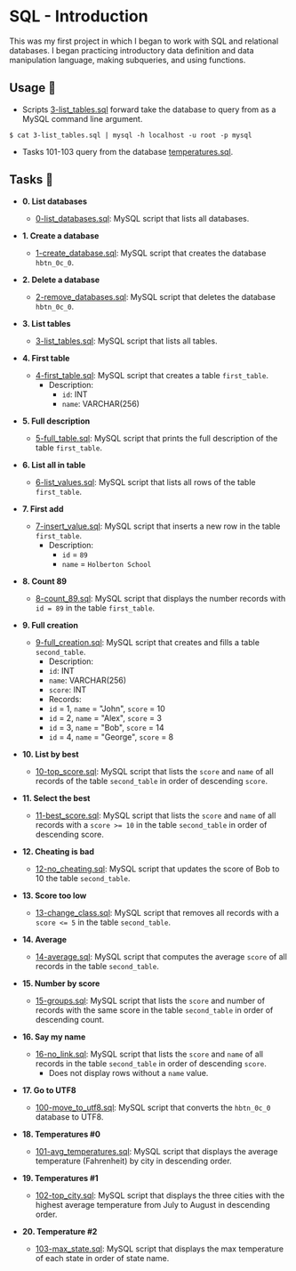 # SQL - Introduction

This was my first project in which I began to work with SQL and relational
databases. I began practicing introductory data definition and data
manipulation language, making subqueries, and using functions.

## Usage :dolphin:

* Scripts [3-list_tables.sql](./3-list_tables.sql) forward take the database to query
from as a MySQL command line argument.

```
$ cat 3-list_tables.sql | mysql -h localhost -u root -p mysql
```

* Tasks 101-103 query from the database [temperatures.sql](./temperatures.sql).

## Tasks :page_with_curl:

* **0. List databases**
  * [0-list_databases.sql](./0-list_databases.sql): MySQL script that lists all databases.

* **1. Create a database**
  * [1-create_database.sql](./1-create_database.sql): MySQL script that creates the database
    `hbtn_0c_0`.

* **2. Delete a database**
  * [2-remove_databases.sql](./2-remove_databases.sql): MySQL script that deletes the database
    `hbtn_0c_0`.

* **3. List tables**
  * [3-list_tables.sql](./3-list_tables.sql): MySQL script that lists all tables.

* **4. First table**
  * [4-first_table.sql](./4-first_table.sql): MySQL script that creates a table `first_table`.
    * Description:
        * `id`: INT
	    * `name`: VARCHAR(256)

* **5. Full description**
  * [5-full_table.sql](./5-full_table.sql): MySQL script that prints the full description of the
    table `first_table`.

* **6. List all in table**
  * [6-list_values.sql](./6-list_values.sql): MySQL script that lists all rows of the table
    `first_table`.

* **7. First add**
  * [7-insert_value.sql](./7-insert_value.sql): MySQL script that inserts a new row in the table
    `first_table`.
      * Description:
          * `id` = `89`
	      * `name` = `Holberton School`

* **8. Count 89**
  * [8-count_89.sql](./8-count_89.sql): MySQL script that displays the number records with `id =
    89` in the table `first_table`.

* **9. Full creation**
  * [9-full_creation.sql](./9-full_creation.sql): MySQL script that creates and fills a table
    `second_table`.
    * Description:
    * `id`: INT
    * `name`: VARCHAR(256)
    * `score`: INT
    * Records:
    * `id` = 1, `name` = "John", `score` = 10
    * `id` = 2, `name` = "Alex", `score` = 3
    * `id` = 3, `name` = "Bob", `score` = 14
    * `id` = 4, `name` = "George", `score` = 8

* **10. List by best**
  * [10-top_score.sql](./10-top_score.sql): MySQL script that lists the `score` and `name` of all
    records of the table `second_table` in order of descending `score`.

* **11. Select the best**
  * [11-best_score.sql](./11-best_score.sql): MySQL script that lists the `score` and `name` of all
    records with a `score >= 10` in the table `second_table` in order of descending score.

* **12. Cheating is bad**
  * [12-no_cheating.sql](./12-no_cheating.sql): MySQL script that updates the score of Bob to 10
    the table `second_table`.

* **13. Score too low**
  * [13-change_class.sql](./13-change_class.sql): MySQL script that removes all records with a
    `score <= 5` in the table `second_table`.

* **14. Average**
  * [14-average.sql](./14-average.sql): MySQL script that computes the average `score` of all
    records in the table `second_table`.

* **15. Number by score**
  * [15-groups.sql](./15-groups.sql): MySQL script that lists the `score` and number of records
    with the same score in the table `second_table` in order of descending count.

* **16. Say my name**
  * [16-no_link.sql](./16-no_link.sql): MySQL script that lists the `score` and `name` of all
    records in the table `second_table` in order of descending `score`.
      * Does not display rows without a `name` value.

* **17. Go to UTF8**
  * [100-move_to_utf8.sql](./100-move_to_utf8.sql): MySQL script that converts the `hbtn_0c_0`
    database to UTF8.

* **18. Temperatures #0**
  * [101-avg_temperatures.sql](./101-avg_temperatures.sql): MySQL script that displays the average
    temperature (Fahrenheit) by city in descending order.

* **19. Temperatures #1**
  * [102-top_city.sql](./102-top_city.sql): MySQL script that displays the three cities with the
    highest average temperature from July to August in descending order.

* **20. Temperature #2**
  * [103-max_state.sql](./103-max_state.sql): MySQL script that displays the max temperature of each
    state in order of state name.
    